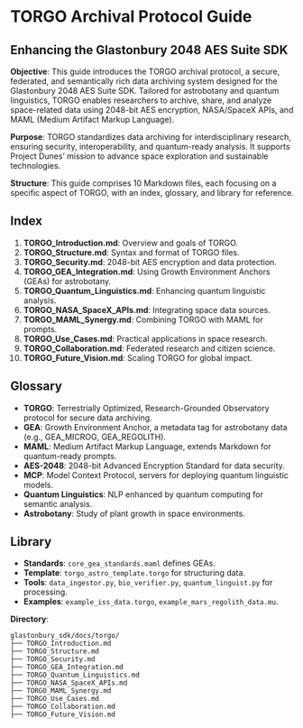 # TORGO Archival Protocol Guide
## Enhancing the Glastonbury 2048 AES Suite SDK

**Objective**: This guide introduces the TORGO archival protocol, a secure, federated, and semantically rich data archiving system designed for the Glastonbury 2048 AES Suite SDK. Tailored for astrobotany and quantum linguistics, TORGO enables researchers to archive, share, and analyze space-related data using 2048-bit AES encryption, NASA/SpaceX APIs, and MAML (Medium Artifact Markup Language).

**Purpose**: TORGO standardizes data archiving for interdisciplinary research, ensuring security, interoperability, and quantum-ready analysis. It supports Project Dunes’ mission to advance space exploration and sustainable technologies.

**Structure**: This guide comprises 10 Markdown files, each focusing on a specific aspect of TORGO, with an index, glossary, and library for reference.

## Index
1. **TORGO_Introduction.md**: Overview and goals of TORGO.
2. **TORGO_Structure.md**: Syntax and format of TORGO files.
3. **TORGO_Security.md**: 2048-bit AES encryption and data protection.
4. **TORGO_GEA_Integration.md**: Using Growth Environment Anchors (GEAs) for astrobotany.
5. **TORGO_Quantum_Linguistics.md**: Enhancing quantum linguistic analysis.
6. **TORGO_NASA_SpaceX_APIs.md**: Integrating space data sources.
7. **TORGO_MAML_Synergy.md**: Combining TORGO with MAML for prompts.
8. **TORGO_Use_Cases.md**: Practical applications in space research.
9. **TORGO_Collaboration.md**: Federated research and citizen science.
10. **TORGO_Future_Vision.md**: Scaling TORGO for global impact.

## Glossary
- **TORGO**: Terrestrially Optimized, Research-Grounded Observatory protocol for secure data archiving.
- **GEA**: Growth Environment Anchor, a metadata tag for astrobotany data (e.g., GEA_MICROG, GEA_REGOLITH).
- **MAML**: Medium Artifact Markup Language, extends Markdown for quantum-ready prompts.
- **AES-2048**: 2048-bit Advanced Encryption Standard for data security.
- **MCP**: Model Context Protocol, servers for deploying quantum linguistic models.
- **Quantum Linguistics**: NLP enhanced by quantum computing for semantic analysis.
- **Astrobotany**: Study of plant growth in space environments.

## Library
- **Standards**: `core_gea_standards.maml` defines GEAs.
- **Template**: `torgo_astro_template.torgo` for structuring data.
- **Tools**: `data_ingestor.py`, `bio_verifier.py`, `quantum_linguist.py` for processing.
- **Examples**: `example_iss_data.torgo`, `example_mars_regolith_data.mu`.

**Directory**:
```
glastonbury_sdk/docs/torgo/
├── TORGO_Introduction.md
├── TORGO_Structure.md
├── TORGO_Security.md
├── TORGO_GEA_Integration.md
├── TORGO_Quantum_Linguistics.md
├── TORGO_NASA_SpaceX_APIs.md
├── TORGO_MAML_Synergy.md
├── TORGO_Use_Cases.md
├── TORGO_Collaboration.md
├── TORGO_Future_Vision.md
```